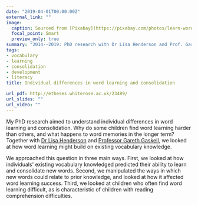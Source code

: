 ```yaml
---
date: "2019-04-01T00:00:00Z"
external_link: ""
image:
  caption: Sourced from [Pixabay](https://pixabay.com/photos/learn-word-scrabble-letters-wooden-1820039/)
  focal_point: Smart
  preview_only: true
summary: "2014--2019: PhD research with Dr Lisa Henderson and Prof. Gareth Gaskell"
tags:
- vocabulary
- learning
- consolidation
- development
- literacy
title: Individual differences in word learning and consolidation

url_pdf: http://etheses.whiterose.ac.uk/23489/
url_slides: ""
url_video: ""
---
```


My PhD research aimed to understand individual differences in word learning and consolidation. Why do some children find word learning harder than others, and what happens to word memories in the longer term? Together with [Dr Lisa Henderson](https://www.york.ac.uk/psychology/staff/academicstaff/lh/) and [Professor Gareth Gaskell](https://www.york.ac.uk/psychology/staff/academicstaff/mgg5/), we looked at how word learning might build on existing vocabulary knowledge.

We approached this question in three main ways. First, we looked at how individuals' existing vocabulary knowledged predicted their ability to learn and consolidate new words. Second, we manipulated the ways in which new words could relate to prior knowledge, and looked at how it affected word learning success. Third, we looked at children who often find word learning difficult, as is characteristic of children with reading comprehension difficulties. 